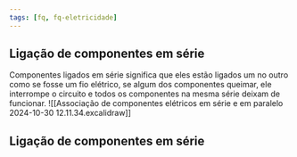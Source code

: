 ```yaml
---
tags: [fq, fq-eletricidade]
---
```


## Ligação de componentes em série

Componentes ligados em série significa que eles estão ligados um no outro como se fosse um fio elétrico, se algum dos componentes queimar, ele interrompe o circuito e todos os componentes na mesma série deixam de funcionar.
![[Associação de componentes elétricos em série e em paralelo 2024-10-30 12.11.34.excalidraw]]
## Ligação de componentes em série

<!-- TBD -→
